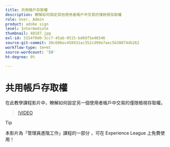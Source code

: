 ```yaml
---
title: 共用帳戶存取權
description: 瞭解如何設定其他使用者帳戶中交易的僅檢視存取權
role: User, Admin
product: adobe sign
level: Intermediate
thumbnail: 40187.jpg
exl-id: 3154f0d0-3cc7-45ab-9515-bd69f5e46546
source-git-commit: 30c606ec458931ac352cd99e7aec5b38074db262
workflow-type: tm+mt
source-wordcount: '59'
ht-degree: 0%

---
```


# 共用帳戶存取權

在此教學課程影片中，瞭解如何設定另一個使用者帳戶中交易的僅限檢視存取權。

>[!VIDEO](https://video.tv.adobe.com/v/40187?hidetitle=true)

>[!TIP]
>
>本影片為「管理員進階工作」課程的一部分 [ ](https://experienceleague.adobe.com/?recommended=Sign-A-1-2020.1) ，可在 Experience League 上免費使用！
